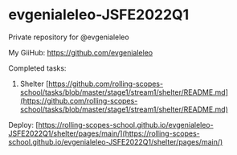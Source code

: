 # evgenialeleo-JSFE2022Q1

Private repository for @evgenialeleo

My GiiHub: https://github.com/evgenialeleo

Completed tasks:

1. Shelter [https://github.com/rolling-scopes-school/tasks/blob/master/stage1/stream1/shelter/README.md](https://github.com/rolling-scopes-school/tasks/blob/master/stage1/stream1/shelter/README.md)

Deploy: [https://rolling-scopes-school.github.io/evgenialeleo-JSFE2022Q1/shelter/pages/main/](https://rolling-scopes-school.github.io/evgenialeleo-JSFE2022Q1/shelter/pages/main/)

